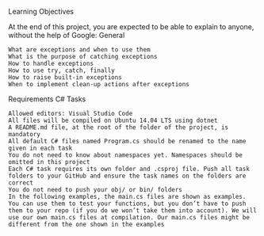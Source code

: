 Learning Objectives

At the end of this project, you are expected to be able to explain to anyone, without the help of Google:
General

    What are exceptions and when to use them
    What is the purpose of catching exceptions
    How to handle exceptions
    How to use try, catch, finally
    How to raise built-in exceptions
    When to implement clean-up actions after exceptions

Requirements
C# Tasks

    Allowed editors: Visual Studio Code
    All files will be compiled on Ubuntu 14.04 LTS using dotnet
    A README.md file, at the root of the folder of the project, is mandatory
    All default C# files named Program.cs should be renamed to the name given in each task
    You do not need to know about namespaces yet. Namespaces should be omitted in this project
    Each C# task requires its own folder and .csproj file. Push all task folders to your GitHub and ensure the task names on the folders are correct
    You do not need to push your obj/ or bin/ folders
    In the following examples, the main.cs files are shown as examples. You can use them to test your functions, but you don’t have to push them to your repo (if you do we won’t take them into account). We will use our own main.cs files at compilation. Our main.cs files might be different from the one shown in the examples


